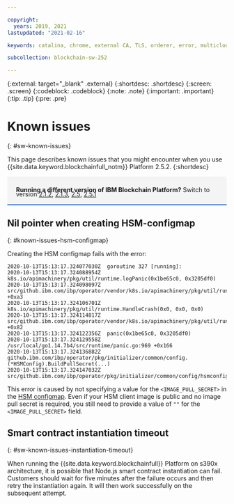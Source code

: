 ```yaml
---

copyright:
  years: 2019, 2021
lastupdated: "2021-02-16"

keywords: catalina, chrome, external CA, TLS, orderer, error, multicloud

subcollection: blockchain-sw-252

---
```


{:external: target="_blank" .external}
{:shortdesc: .shortdesc}
{:screen: .screen}
{:codeblock: .codeblock}
{:note: .note}
{:important: .important}
{:tip: .tip}
{:pre: .pre}


# Known issues
{: #sw-known-issues}

This page describes known issues that you might encounter when you use {{site.data.keyword.blockchainfull_notm}} Platform 2.5.2.
{:shortdesc}

<div style="background-color: #f4f4f4; padding-left: 20px; border-bottom: 2px solid #0f62fe; padding-top: 12px; padding-bottom: 4px; margin-bottom: 16px;">
  <p style="line-height: 10px;">
    <strong>Running a different version of IBM Blockchain Platform?</strong> Switch to version
    <a href="/docs/blockchain-sw?topic=blockchain-sw-sw-known-issues">2.1.2</a>,
    <a href="/docs/blockchain-sw-213?topic=blockchain-sw-213-sw-known-issues">2.1.3</a>,
    <a href="/docs/blockchain-sw-25?topic=blockchain-sw-25-sw-known-issues">2.5</a>,
    <a href="/docs/blockchain-sw-251?topic=blockchain-sw-251-sw-known-issues">2.5.1</a>
    </p>
</div>





## Nil pointer when creating HSM-configmap
{: #known-issues-hsm-configmap}

Creating the HSM configmap fails with the error:
```
2020-10-13T15:13:17.324077030Z  goroutine 327 [running]:
2020-10-13T15:13:17.324088954Z  k8s.io/apimachinery/pkg/util/runtime.logPanic(0x1be65c0, 0x3205df0)
2020-10-13T15:13:17.324098097Z      src/github.ibm.com/ibp/operator/vendor/k8s.io/apimachinery/pkg/util/runtime/runtime.go:74 +0xa3
2020-10-13T15:13:17.324106701Z  k8s.io/apimachinery/pkg/util/runtime.HandleCrash(0x0, 0x0, 0x0)
2020-10-13T15:13:17.324114817Z      src/github.ibm.com/ibp/operator/vendor/k8s.io/apimachinery/pkg/util/runtime/runtime.go:48 +0x82
2020-10-13T15:13:17.324122356Z  panic(0x1be65c0, 0x3205df0)
2020-10-13T15:13:17.324129558Z      /usr/local/go1.14.7b4/src/runtime/panic.go:969 +0x166
2020-10-13T15:13:17.324136882Z  github.ibm.com/ibp/operator/pkg/initializer/common/config.(*HSMConfig).BuildPullSecret(...)
2020-10-13T15:13:17.324147032Z      src/github.ibm.com/ibp/operator/pkg/initializer/common/config/hsmconfig.go:97
```

This error is caused by not specifying a value for the `<IMAGE_PULL_SECRET>` in the [HSM configmap](/docs/blockchain-sw-252?topic=blockchain-sw-252-ibp-console-adv-deployment#ibp-console-adv-deployment-hsm-configmap). Even if your HSM client image is public and no image pull secret is required, you still need to provide a value of `""` for the `<IMAGE_PULL_SECRET>` field.



## Smart contract instantiation timeout
{: #sw-known-issues-instantiation-timeout}

When running the {{site.data.keyword.blockchainfull}} Platform on s390x architecture, it is possible that Node.js smart contract instantiation can fail. Customers should wait for five minutes after the failure occurs and then retry the instantiation again. It will then work successfully on the subsequent attempt.


